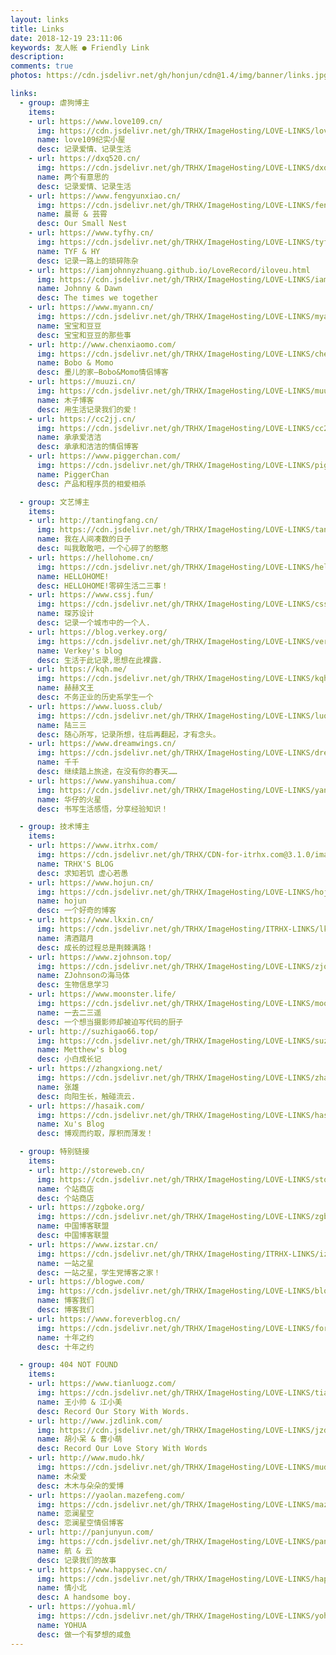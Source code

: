 ```yaml
---
layout: links
title: Links
date: 2018-12-19 23:11:06
keywords: 友人帐 ● Friendly Link
description: 
comments: true
photos: https://cdn.jsdelivr.net/gh/honjun/cdn@1.4/img/banner/links.jpg

links:
  - group: 虐狗博主
    items:
    - url: https://www.love109.cn/
      img: https://cdn.jsdelivr.net/gh/TRHX/ImageHosting/LOVE-LINKS/love109.jpg
      name: love109纪实小屋
      desc: 记录爱情、记录生活
    - url: https://dxq520.cn/
      img: https://cdn.jsdelivr.net/gh/TRHX/ImageHosting/LOVE-LINKS/dxq520.png
      name: 两个有意思的
      desc: 记录爱情、记录生活
    - url: https://www.fengyunxiao.cn/
      img: https://cdn.jsdelivr.net/gh/TRHX/ImageHosting/LOVE-LINKS/fengyunxiao.jpg
      name: 晨哥 & 芸霄
      desc: Our Small Nest
    - url: https://www.tyfhy.cn/
      img: https://cdn.jsdelivr.net/gh/TRHX/ImageHosting/LOVE-LINKS/tyfhy.jpg
      name: TYF & HY
      desc: 记录一路上的琐碎陈杂
    - url: https://iamjohnnyzhuang.github.io/LoveRecord/iloveu.html
      img: https://cdn.jsdelivr.net/gh/TRHX/ImageHosting/LOVE-LINKS/iamjohnnyzhuang.jpg
      name: Johnny & Dawn
      desc: The times we together
    - url: https://www.myann.cn/
      img: https://cdn.jsdelivr.net/gh/TRHX/ImageHosting/LOVE-LINKS/myann.png
      name: 宝宝和豆豆
      desc: 宝宝和豆豆的那些事
    - url: http://www.chenxiaomo.com/
      img: https://cdn.jsdelivr.net/gh/TRHX/ImageHosting/LOVE-LINKS/chenxiaomo.png
      name: Bobo & Momo
      desc: 墨儿的家–Bobo&Momo情侣博客
    - url: https://muuzi.cn/
      img: https://cdn.jsdelivr.net/gh/TRHX/ImageHosting/LOVE-LINKS/muuzi.png
      name: 木子博客
      desc: 用生活记录我们的爱！
    - url: https://cc2jj.cn/
      img: https://cdn.jsdelivr.net/gh/TRHX/ImageHosting/LOVE-LINKS/cc2jj.jpg
      name: 承承爱洁洁
      desc: 承承和洁洁的情侣博客
    - url: https://www.piggerchan.com/
      img: https://cdn.jsdelivr.net/gh/TRHX/ImageHosting/LOVE-LINKS/piggerchan.png
      name: PiggerChan
      desc: 产品和程序员的相爱相杀

  - group: 文艺博主
    items:
    - url: http://tantingfang.cn/
      img: https://cdn.jsdelivr.net/gh/TRHX/ImageHosting/LOVE-LINKS/tantingfang.png
      name: 我在人间凑数的日子
      desc: 叫我敢敢吧，一个心碎了的憨憨
    - url: https://hellohome.cn/
      img: https://cdn.jsdelivr.net/gh/TRHX/ImageHosting/LOVE-LINKS/hellohome.png
      name: HELLOHOME!
      desc: HELLOHOME!零碎生活二三事！
    - url: https://www.cssj.fun/
      img: https://cdn.jsdelivr.net/gh/TRHX/ImageHosting/LOVE-LINKS/cssj.jpg
      name: 琛苏设计
      desc: 记录一个城市中的一个人.
    - url: https://blog.verkey.org/
      img: https://cdn.jsdelivr.net/gh/TRHX/ImageHosting/LOVE-LINKS/verkey.jpeg
      name: Verkey's blog
      desc: 生活于此记录,思想在此裸露.
    - url: https://kqh.me/
      img: https://cdn.jsdelivr.net/gh/TRHX/ImageHosting/LOVE-LINKS/kqh.jpg
      name: 赫赫文王
      desc: 不务正业的历史系学生一个
    - url: https://www.luoss.club/
      img: https://cdn.jsdelivr.net/gh/TRHX/ImageHosting/LOVE-LINKS/luoss.jpg
      name: 陆三三
      desc: 随心所写，记录所想，往后再翻起，才有念头。
    - url: https://www.dreamwings.cn/
      img: https://cdn.jsdelivr.net/gh/TRHX/ImageHosting/LOVE-LINKS/dreamwings.jpg
      name: 千千
      desc: 继续踏上旅途，在没有你的春天……
    - url: https://www.yanshihua.com/
      img: https://cdn.jsdelivr.net/gh/TRHX/ImageHosting/LOVE-LINKS/yanshihua.png
      name: 华仔的火星
      desc: 书写生活感悟，分享经验知识！

  - group: 技术博主
    items:
    - url: https://www.itrhx.com/
      img: https://cdn.jsdelivr.net/gh/TRHX/CDN-for-itrhx.com@3.1.0/images/trhx.png
      name: TRHX'S BLOG
      desc: 求知若饥 虚心若愚
    - url: https://www.hojun.cn/
      img: https://cdn.jsdelivr.net/gh/TRHX/ImageHosting/LOVE-LINKS/hojun.jpg
      name: hojun
      desc: 一个好奇的博客
    - url: https://www.lkxin.cn/
      img: https://cdn.jsdelivr.net/gh/TRHX/ImageHosting/ITRHX-LINKS/lkxinblog.png
      name: 清酒踏月
      desc: 成长的过程总是荆棘满路！
    - url: https://www.zjohnson.top/
      img: https://cdn.jsdelivr.net/gh/TRHX/ImageHosting/LOVE-LINKS/zjohnson.jpg
      name: ZJohnsonの海马体
      desc: 生物信息学习
    - url: https://www.moonster.life/
      img: https://cdn.jsdelivr.net/gh/TRHX/ImageHosting/LOVE-LINKS/moonster.jpg
      name: 一去二三遥
      desc: 一个想当摄影师却被迫写代码的厨子
    - url: http://suzhigao66.top/
      img: https://cdn.jsdelivr.net/gh/TRHX/ImageHosting/LOVE-LINKS/suzhigao66.jpg
      name: Metthew's blog
      desc: 小白成长记
    - url: https://zhangxiong.net/
      img: https://cdn.jsdelivr.net/gh/TRHX/ImageHosting/LOVE-LINKS/zhangxiong.jpg
      name: 张雄
      desc: 向阳生长，触碰流云.
    - url: https://hasaik.com/
      img: https://cdn.jsdelivr.net/gh/TRHX/ImageHosting/LOVE-LINKS/hasaik.jpg
      name: Xu's Blog
      desc: 博观而约取，厚积而薄发！

  - group: 特别链接
    items:
    - url: http://storeweb.cn/
      img: https://cdn.jsdelivr.net/gh/TRHX/ImageHosting/LOVE-LINKS/storeweb.png
      name: 个站商店
      desc: 个站商店
    - url: https://zgboke.org/
      img: https://cdn.jsdelivr.net/gh/TRHX/ImageHosting/LOVE-LINKS/zgboke.png
      name: 中国博客联盟
      desc: 中国博客联盟
    - url: https://www.izstar.cn/
      img: https://cdn.jsdelivr.net/gh/TRHX/ImageHosting/ITRHX-LINKS/izstar.png
      name: 一站之星
      desc: 一站之星，学生党博客之家！
    - url: https://blogwe.com/
      img: https://cdn.jsdelivr.net/gh/TRHX/ImageHosting/LOVE-LINKS/blogwe.png
      name: 博客我们
      desc: 博客我们
    - url: https://www.foreverblog.cn/
      img: https://cdn.jsdelivr.net/gh/TRHX/ImageHosting/LOVE-LINKS/foreverblog.jpg
      name: 十年之约
      desc: 十年之约

  - group: 404 NOT FOUND
    items:
    - url: https://www.tianluogz.com/
      img: https://cdn.jsdelivr.net/gh/TRHX/ImageHosting/LOVE-LINKS/tianluogz.jpg
      name: 王小帅 & 江小美
      desc: Record Our Story With Words.
    - url: http://www.jzdlink.com/
      img: https://cdn.jsdelivr.net/gh/TRHX/ImageHosting/LOVE-LINKS/jzdlink.png
      name: 胡小呆 & 曹小萌
      desc: Record Our Love Story With Words
    - url: http://www.mudo.hk/
      img: https://cdn.jsdelivr.net/gh/TRHX/ImageHosting/LOVE-LINKS/mudo.png
      name: 木朵爱
      desc: 木木与朵朵的爱博
    - url: https://yaolan.mazefeng.com/
      img: https://cdn.jsdelivr.net/gh/TRHX/ImageHosting/LOVE-LINKS/mazefeng.png
      name: 恋澜星空
      desc: 恋澜星空情侣博客
    - url: http://panjunyun.com/
      img: https://cdn.jsdelivr.net/gh/TRHX/ImageHosting/LOVE-LINKS/panjunyun.jpg
      name: 航 & 云
      desc: 记录我们的故事
    - url: https://www.happysec.cn/
      img: https://cdn.jsdelivr.net/gh/TRHX/ImageHosting/LOVE-LINKS/happysec.jpg
      name: 情小北
      desc: A handsome boy.
    - url: https://yohua.ml/
      img: https://cdn.jsdelivr.net/gh/TRHX/ImageHosting/LOVE-LINKS/yohua.jpg
      name: YOHUA
      desc: 做一个有梦想的咸鱼
---
```

